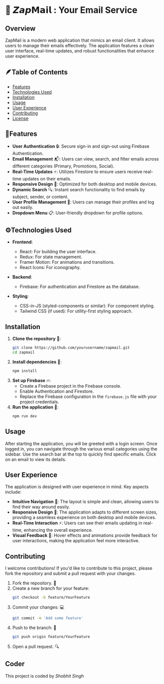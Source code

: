 # 📧 𝙕𝙖𝙥𝗠𝗮𝗶𝗹 : **Your Email Service**

## Overview

ZapMail is a modern web application that mimics an email client. It allows users to manage their emails effectively. The application features a clean user interface, real-time updates, and robust functionalities that enhance user experience.

## 🪶Table of Contents

- [Features](#features)
- [Technologies Used](#technologies-used)
- [Installation](#installation)
- [Usage](#usage)
- [User Experience](#user-experience)
- [Contributing](#contributing)
- [License](#license)

## 🌟Features

- **User Authentication** 🔒: Secure sign-in and sign-out using Firebase Authentication.
- **Email Management** 📬: Users can view, search, and filter emails across different categories (Primary, Promotions, Social).
- **Real-Time Updates** ⚡: Utilizes Firestore to ensure users receive real-time updates on their emails.
- **Responsive Design** 📱: Optimized for both desktop and mobile devices.
- **Dynamic Search** 🔍: Instant search functionality to find emails by subject, sender, or content.
- **User Profile Management** 👤: Users can manage their profiles and log out easily.
- **Dropdown Menu** 📋: User-friendly dropdown for profile options.

## ⚙️Technologies Used

- **Frontend**:
  - React: For building the user interface.
  - Redux: For state management.
  - Framer Motion: For animations and transitions.
  - React Icons: For iconography.

- **Backend**:
  - Firebase: For authentication and Firestore as the database.

- **Styling**:
  - CSS-in-JS (styled-components or similar): For component styling.
  - Tailwind CSS (if used): For utility-first styling approach.

## Installation

1. **Clone the repository** 📂:
   ```bash
   git clone https://github.com/yourusername/zapmail.git
   cd zapmail
2. **Install dependencies** 🔧:
   ```bash
   npm install
3. **Set up Firebase** 🔥:
   - Create a Firebase project in the Firebase console.
   - Enable Authentication and Firestore.
   - Replace the Firebase configuration in the `firebase.js` file with your project credentials.
4. **Run the application** 🚀:
   ```bash
   npm run dev

## Usage

After starting the application, you will be greeted with a login screen. Once logged in, you can navigate through the various email categories using the sidebar. Use the search bar at the top to quickly find specific emails. Click on an email to view its details.

## User Experience

The application is designed with user experience in mind. Key aspects include:

- **Intuitive Navigation** 🧭: The layout is simple and clean, allowing users to find their way around easily.
- **Responsive Design** 📱: The application adapts to different screen sizes, providing a seamless experience on both desktop and mobile devices.
- **Real-Time Interaction** ⚡: Users can see their emails updating in real-time, enhancing the overall experience.
- **Visual Feedback** 👀: Hover effects and animations provide feedback for user interactions, making the application feel more interactive.

## Contributing

I welcome contributions! If you'd like to contribute to this project, please fork the repository and submit a pull request with your changes.

1. Fork the repository. 🍴
2. Create a new branch for your feature:
   ```bash
   git checkout -b feature/YourFeature
3. Commit your changes: 💻
   ```bash
   git commit -m 'Add some feature'
4. Push to the branch: 🚀
   ```bash
   git push origin feature/YourFeature
5. Open a pull request. 🔍

## Coder
This project is coded by *Shobhit Singh*

